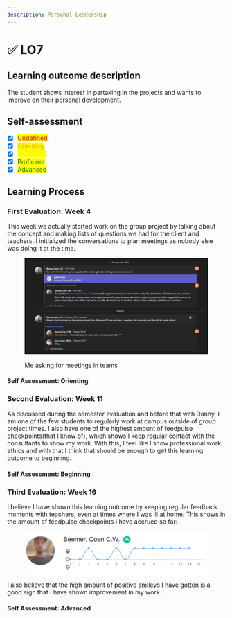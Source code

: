 ```yaml
---
description: Personal Leadership
---
```


# ✅ LO7

## Learning outcome description

The student shows interest in partaking in the projects and wants to improve on their personal development.

## Self-assessment

* [x] <mark style="color:red;">Undefined</mark>
* [x] <mark style="color:orange;">Orienting</mark>
* [x] <mark style="color:yellow;">Beginning</mark>
* [x] <mark style="color:green;">Proficient</mark>
* [x] <mark style="color:green;">Advanced</mark>

## Learning Process

### First Evaluation: Week 4

This week we actually started work on the group project by talking about the concept and making lists of questions we had for the client and teachers. I initialized the conversations to plan meetings as nobody else was doing it at the time.

<figure><img src="../.gitbook/assets/image (2) (2).png" alt=""><figcaption><p>Me asking for meetings in teams</p></figcaption></figure>

#### Self Assessment: Orienting



### Second Evaluation: Week 11

As discussed during the semester evaluation and before that with Danny, I am one of the few students to regularly work at campus outside of group project times. I also have one of the highest amount of feedpulse checkpoints(that I know of), which shows I keep regular contact with the consultants to show my work. With this, I feel like I show professional work ethics and with that I think that should be enough to get this learning outcome to beginning.

#### Self Assessment: Beginning

### Third Evaluation: Week 16

I believe I have shown this learning outcome by keeping regular feedback moments with teachers, even at times where I was ill at home. This shows in the amount of feedpulse checkpoints I have accrued so far:

<figure><img src="../.gitbook/assets/image (9).png" alt=""><figcaption></figcaption></figure>

I also believe that the high amount of positive smileys I have gotten is a good sign that I have shown improvement in my work.

#### Self Assessment: Advanced

##
